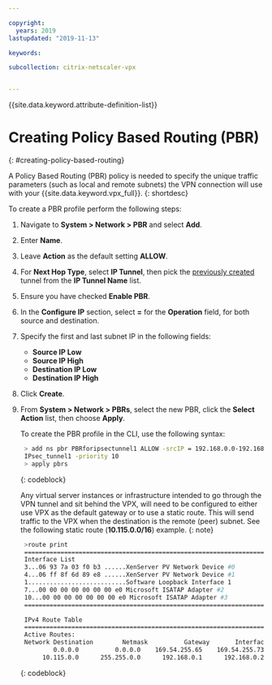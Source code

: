 ```yaml
---

copyright:
  years: 2019
lastupdated: "2019-11-13"

keywords:

subcollection: citrix-netscaler-vpx


---
```


{{site.data.keyword.attribute-definition-list}}

# Creating Policy Based Routing (PBR)
{: #creating-policy-based-routing}

A Policy Based Routing (PBR) policy is needed to specify the unique traffic parameters (such as local and remote subnets) the VPN connection will use with your {{site.data.keyword.vpx_full}}.
{: shortdesc}

To create a PBR profile perform the following steps:

1.	Navigate to **System > Network > PBR** and select **Add**.
2.	Enter **Name**.
3.	Leave **Action** as the default setting **ALLOW**.
4.	For **Next Hop Type**, select **IP Tunnel**, then pick the [previously created](/docs/citrix-netscaler-vpx?topic=citrix-netscaler-vpx-creating-ip-tunnel) tunnel from the **IP Tunnel Name** list.
5.	Ensure you have checked **Enable PBR**.
6.	In the **Configure IP** section, select **=** for the **Operation** field, for both source and destination.
7.	Specify the first and last subnet IP in the following fields:
    *	**Source IP Low**
    *	**Source IP High**
    *	**Destination IP Low**
    *	**Destination IP High**
8.	Click **Create**.
9. From **System > Network > PBRs**, select the new PBR, click the **Select Action** list, then choose **Apply**.

   To create the PBR profile in the CLI, use the following syntax:

   ```sh
    > add ns pbr PBRforipsectunnel1 ALLOW -srcIP = 192.168.0.0-192.168.0.255 -destIP = 10.115.72.192-10.115.72.255 -ipTunnel
    IPsec_tunnel1 -priority 10
    > apply pbrs
   ```
   {: codeblock}

    Any virtual server instances or infrastructure intended to go through the VPN tunnel and sit behind the VPX, will need to be configured to either use VPX as the default gateway or to use a static route. This will send traffic to the VPX when the destination is the remote (peer) subnet. See the following static route (**10.115.0.0/16**) example.
    {: note}

   ```sh
    >route print
    ===========================================================================
    Interface List
    3...06 93 7a 03 f0 b3 ......XenServer PV Network Device #0
    4...06 ff 8f 6d 89 e8 ......XenServer PV Network Device #1
    1...........................Software Loopback Interface 1
    7...00 00 00 00 00 00 00 e0 Microsoft ISATAP Adapter #2
    10...00 00 00 00 00 00 00 e0 Microsoft ISATAP Adapter #3
    ===========================================================================

    IPv4 Route Table
    ===========================================================================
    Active Routes:
    Network Destination        Netmask          Gateway       Interface  Metric
            0.0.0.0          0.0.0.0    169.54.255.65    169.54.255.73     26
         10.115.0.0      255.255.0.0      192.168.0.1      192.168.0.2     26
   ```
   {: codeblock}
